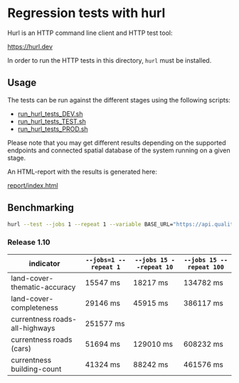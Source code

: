 # Regression tests with hurl

Hurl is an HTTP command line client and HTTP test tool:

https://hurl.dev

In order to run the HTTP tests in this directory, `hurl` must be installed.

## Usage

The tests can be run against the different stages using the following scripts:

* [run_hurl_tests_DEV.sh](./run_hurl_tests_DEV.sh)
* [run_hurl_tests_TEST.sh](./run_hurl_tests_TEST.sh)
* [run_hurl_tests_PROD.sh](./run_hurl_tests_PROD.sh)

Please note that you may get different results depending on the supported endpoints and connected spatial database of the system running on a given stage.

An HTML-report with the results is generated here:

[report/index.html](./report/index.html)


## Benchmarking

```sh
hurl --test --jobs 1 --repeat 1 --variable BASE_URL="https://api.quality.ohsome.org/v1-test/" land-cover-thematic-accuracy.hurl
```

### Release 1.10

| indicator                      | `--jobs=1 --repeat 1` | `--jobs 15 --repeat 10` | `--jobs 15 --repeat 100` |
|--------------------------------|-----------------------|-------------------------|--------------------------|
| land-cover-thematic-accuracy   | 15547 ms              | 18217 ms                | 134782 ms                |
| land-cover-completeness        | 29146 ms              | 45915 ms                | 386117 ms                |
| currentness roads-all-highways | 251577 ms             |                         |                          |
| currentness roads (cars)       | 51694 ms              | 129010 ms               | 608232 ms                |
| currentness building-count     | 41324 ms              | 88242 ms                | 461576 ms                |



